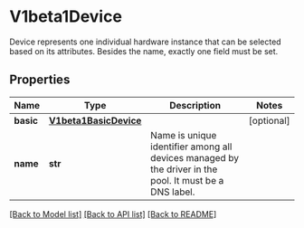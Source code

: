 # V1beta1Device

Device represents one individual hardware instance that can be selected based on its attributes. Besides the name, exactly one field must be set.
## Properties
Name | Type | Description | Notes
------------ | ------------- | ------------- | -------------
**basic** | [**V1beta1BasicDevice**](V1beta1BasicDevice.md) |  | [optional] 
**name** | **str** | Name is unique identifier among all devices managed by the driver in the pool. It must be a DNS label. | 

[[Back to Model list]](../README.md#documentation-for-models) [[Back to API list]](../README.md#documentation-for-api-endpoints) [[Back to README]](../README.md)


